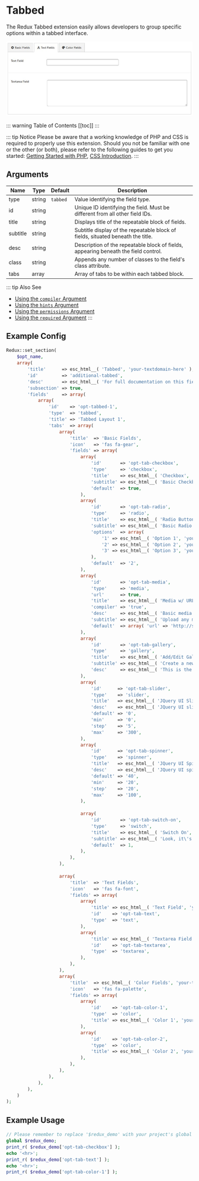 # Tabbed <Badge text="field" type="warn"/>

The Redux Tabbed extension easily allows developers to group specific options within a tabbed interface. 

<span style="display:block;text-align:center">![](./img/redux-tabbed.jpg)</span>

::: warning Table of Contents
[[toc]]
:::

::: tip Notice
 Please be aware that a working 
 knowledge of PHP and CSS is required to properly use this extension. Should you not be familiar with one or the other 
 (or both), please refer to the following guides to get you started: 
 [Getting Started with PHP](http://www.php.net/manual/en/tutorial.php), 
 [CSS Introduction](http://www.w3schools.com/css/css_intro.asp).
:::

## Arguments
| Name         | Type      | Default                                                                                                                 | Description                                                                                                                                                             |
|--------------|-----------|-------------------------------------------------------------------------------------------------------------------------|-------------------------------------------------------------------------------------------------------------------------------------------------------------------------|
| type         | string    | `tabbed`                                                                                                                | Value identifying the field type.                                                                                                                                       |
| id           | string    |                                                                                                                         | Unique ID identifying the field. Must be different from all other field IDs.                                                                                            |
| title        | string    |                                                                                                                         | Displays title of the repeatable block of fields.                                                                                                                       |
| subtitle     | string    | | Subtitle display of the repeatable block of fields, situated beneath the title.                                                                                         |
| desc         | string    | | Description of the repeatable block of fields, appearing beneath the field control.                                                                                     |
| class        | string    | | Appends any number of classes to the field's class attribute.                                                                                                           |
| tabs         | array     | | Array of tabs to be within each tabbed block.                                                                                                                   |

::: tip Also See
- [Using the `compiler` Argument](../configuration/fields/compiler.md)
- [Using the `hints` Argument](../configuration/fields/hints.md)
- [Using the `permissions` Argument](../configuration/fields/permissions.md)
- [Using the `required` Argument](../configuration/fields/required.md)
:::

## Example Config
```php
Redux::set_section(
	$opt_name,
	array(
		'title'      => esc_html__( 'Tabbed', 'your-textdomain-here' ),
		'id'         => 'additional-tabbed',
		'desc'       => esc_html__( 'For full documentation on this field, visit: ', 'your-textdomain-here' ) . '<a href="https://devs.redux.io/core-fields/tabbed.html" target="_blank">https://devs.redux.io/core-fields/tabbed.html</a>',
		'subsection' => true,
		'fields'     => array(
			array(
				'id'    => 'opt-tabbed-1',
				'type'  => 'tabbed',
				'title' => 'Tabbed Layout 1',
				'tabs'  => array(
					array(
						'title'  => 'Basic Fields',
						'icon'   => 'fas fa-gear',
						'fields' => array(
							array(
								'id'       => 'opt-tab-checkbox',
								'type'     => 'checkbox',
								'title'    => esc_html__( 'Checkbox', 'your-textdomain-here' ),
								'subtitle' => esc_html__( 'Basic Checkbox field.', 'your-textdomain-here' ),
								'default'  => true,
							),
							array(
								'id'       => 'opt-tab-radio',
								'type'     => 'radio',
								'title'    => esc_html__( 'Radio Button', 'your-textdomain-here' ),
								'subtitle' => esc_html__( 'Basic Radio Button field.', 'your-textdomain-here' ),
								'options'  => array(
									'1' => esc_html__( 'Option 1', 'your-textdomain-here' ),
									'2' => esc_html__( 'Option 2', 'your-textdomain-here' ),
									'3' => esc_html__( 'Option 3', 'your-textdomain-here' ),
								),
								'default'  => '2',
							),
							array(
								'id'       => 'opt-tab-media',
								'type'     => 'media',
								'url'      => true,
								'title'    => esc_html__( 'Media w/ URL', 'your-textdomain-here' ),
								'compiler' => 'true',
								'desc'     => esc_html__( 'Basic media uploader with disabled URL input field.', 'your-textdomain-here' ),
								'subtitle' => esc_html__( 'Upload any media using the WordPress native uploader', 'your-textdomain-here' ),
								'default'  => array( 'url' => 'http://s.wordpress.org/style/images/codeispoetry.png' ),
							),
							array(
								'id'       => 'opt-tab-gallery',
								'type'     => 'gallery',
								'title'    => esc_html__( 'Add/Edit Gallery', 'your-textdomain-here' ),
								'subtitle' => esc_html__( 'Create a new Gallery by selecting existing or uploading new images using the WordPress native uploader', 'your-textdomain-here' ),
								'desc'     => esc_html__( 'This is the description field, again good for additional info.', 'your-textdomain-here' ),
							),
							array(
								'id'      => 'opt-tab-slider',
								'type'    => 'slider',
								'title'   => esc_html__( 'JQuery UI Slider Example 2 w/ Steps (5)', 'your-textdomain-here' ),
								'desc'    => esc_html__( 'JQuery UI slider description. Min: 0, max: 300, step: 5, default value: 75', 'your-textdomain-here' ),
								'default' => '0',
								'min'     => '0',
								'step'    => '5',
								'max'     => '300',
							),
							array(
								'id'      => 'opt-tab-spinner',
								'type'    => 'spinner',
								'title'   => esc_html__( 'JQuery UI Spinner Example 1', 'your-textdomain-here' ),
								'desc'    => esc_html__( 'JQuery UI spinner description. Min:20, max: 100, step:20, default value: 40', 'your-textdomain-here' ),
								'default' => '40',
								'min'     => '20',
								'step'    => '20',
								'max'     => '100',
							),

							array(
								'id'       => 'opt-tab-switch-on',
								'type'     => 'switch',
								'title'    => esc_html__( 'Switch On', 'your-textdomain-here' ),
								'subtitle' => esc_html__( 'Look, it\'s on!', 'your-textdomain-here' ),
								'default'  => 1,
							),
						),
					),

					array(
						'title'  => 'Text Fields',
						'icon'   => 'fas fa-font',
						'fields' => array(
							array(
								'title' => esc_html__( 'Text Field', 'your-textdomain-here' ),
								'id'    => 'opt-tab-text',
								'type'  => 'text',
							),
							array(
								'title' => esc_html__( 'Textarea Field', 'your-textdomain-here' ),
								'id'    => 'opt-tab-textarea',
								'type'  => 'textarea',
							),
						),
					),
					array(
						'title'  => esc_html__( 'Color Fields', 'your-textdomain-here' ),
						'icon'   => 'fas fa-palette',
						'fields' => array(
							array(
								'id'    => 'opt-tab-color-1',
								'type'  => 'color',
								'title' => esc_html__( 'Color 1', 'your-textdomain-here' ),
							),
							array(
								'id'    => 'opt-tab-color-2',
								'type'  => 'color',
								'title' => esc_html__( 'Color 2', 'your-textdomain-here' ),
							),
						),
					),
				),
			),
		),
	)
);
```

## Example Usage

```php
// Please remember to replace '$redux_demo' with your project's global variable name, usually your opt_name.
global $redux_demo;
print_r( $redux_demo['opt-tab-checkbox'] );
echo '<hr>';
print_r( $redux_demo['opt-tab-text'] );
echo '<hr>';
print_r( $redux_demo['opt-tab-color-1'] );
```